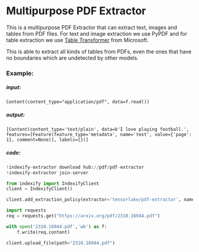 # Multipurpose PDF Extractor

This is a multipurpose PDF Extractor that can extract text, images and tables from PDF files. For text and image extraction we use PyPDF and for table extraction we use [Table Transformer](https://github.com/microsoft/table-transformer) from Microsoft.

This is able to extract all kinds of tables from PDFs, even the ones that have no boundaries which are undetected by other models.

### Example:
##### input:
```
Content(content_type="application/pdf", data=f.read())
```

##### output:
```
[Content(content_type='text/plain', data=b'I love playing football.', features=[Feature(feature_type='metadata', name='text', value={'page': 1}, comment=None)], labels={})]
```

##### code:
```python
!indexify-extractor download hub://pdf/pdf-extractor
!indexify-extractor join-server

from indexify import IndexifyClient
client = IndexifyClient()

client.add_extraction_policy(extractor='tensorlake/pdf-extractor', name="pdf-extraction")

import requests
req = requests.get("https://arxiv.org/pdf/2310.16944.pdf")

with open('2310.16944.pdf','wb') as f:
    f.write(req.content)

client.upload_file(path="2310.16944.pdf")
```